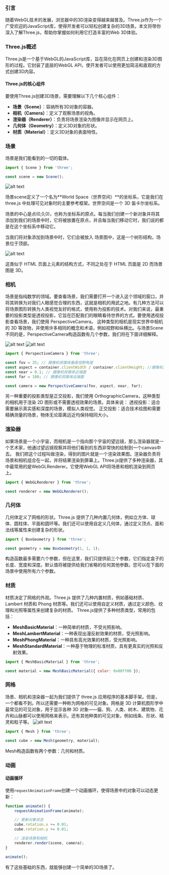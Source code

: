 ### 引言

随着WebGL技术的发展，浏览器中的3D渲染变得越来越普及。Three.js作为一个广受欢迎的JavaScript库，使得开发者可以轻松创建复杂的3D场景。本文将带你深入了解Three.js，帮助你掌握如何利用它打造丰富的Web 3D体验。

### Three.js概述

Three.js是一个基于WebGL的JavaScript库，旨在简化在网页上创建和渲染3D图形的过程。它封装了底层的WebGL API，使开发者可以使用更加简洁和直观的方式创建3D内容。

#### Three.js的核心组件

要使用Three.js创建3D场景，需要理解以下几个核心组件：
- **场景（Scene）**：容纳所有3D对象的容器。
- **相机（Camera）**：定义了观察场景的视角。
- **渲染器（Renderer）**：负责将场景渲染为图像并显示在网页上。
- **几何体（Geometry）**：定义3D对象的形状。
- **材质（Material）**：定义3D对象的表面特性。

### 场景
场景是我们能看到的一切的载体。

```javascript
import { Scene } from 'three';

const scene = new Scene();
```
![alt text](image.png)

场景scene定义了一个名为**World Space（世界空间）**的坐标系，它是我们在 three.js 中处理可见对象时的主要参考框架。世界空间是一个 3D 笛卡尔坐标系。

场景的中心是点(0,0,0)，也称为坐标系的原点。每当我们创建一个新对象并将其添加到我们的场景中时，它将被放置在原点，并且每当我们移动它时，我们说的都是在这个坐标系中移动它。


当我们将对象添加到场景中时，它们会被放入 场景图中，这是一个树形结构，场景位于顶部。

 ![alt text](image-1.png)

这类似于 HTML 页面上元素的结构方式，不同之处在于 HTML 页面是 2D 而场景图是 3D。

### 相机
场景是指纯数学的领域。要查看场景，我们需要打开一个进入这个领域的窗口，并将其转换为对我们人眼感觉合理的东西，这就是相机的用武之地。有几种方法可以将场景图形转换为人类视觉友好的格式，使用称为投影的技术。对我们来说，最重要的投影类型是透视投影，它旨在匹配我们的眼睛看待世界的方式。要使用透视投影查看场景，我们使用 PerspectiveCamera。 这种类型的相机是现实世界中相机的 3D 等效物，并使用许多相同的概念和术语，例如视野和纵横比。与场景Scene不同的是，PerspectiveCamera构造函数有几个参数，我们将在下面详细解释。

![alt text](image-4.png)
![alt text](image-5.png)
```javascript
import { PerspectiveCamera } from 'three';

const fov = 35; // 摄像机视锥体垂直视野角度
const aspect = container.clientWidth / container.clientHeight; //摄像机视锥体长宽比
const near = 0.1; // 摄像机视锥体近端面
const far = 100; // 摄像机视锥体远端面

const camera = new PerspectiveCamera(fov, aspect, near, far);
```
另一种重要的投影类型是正交投影，我们使用 OrthographicCamera，这种类型的相机用于渲染 2D 图形或不需要透视效果的场景。具体来说：
透视投影：适合需要展示真实感和深度的场景，模拟人类视觉。
正交投影：适合技术绘图和需要精确测量的场景，物体无论距离远近均保持相同大小。

### 渲染器
如果场景是一个小宇宙，而相机是一个指向那个宇宙的望远镜，那么渲染器就是一个艺术家，他通过望远镜观察并将他们看到的东西非常快的绘制到一个canvas中去。 我们把这个过程叫做渲染，得到的图片就是一个渲染效果图。渲染器负责将场景和相机组合在一起，并将结果渲染到屏幕上。Three.js提供了多种渲染器，其中最常用的是WebGLRenderer。它使用WebGL API将场景和相机渲染到网页上。
```javascript
import { WebGLRenderer } from 'three';

const renderer = new WebGLRenderer();
```

### 几何体
几何体定义了网格的形状。Three.js 提供了几种内置几何体，例如立方体、球体、圆柱体、平面和圆环等。我们还可以使用自定义几何体，通过定义顶点、面和法线等属性来创建复杂的形状。
```javascript
import { BoxGeometry } from 'three';

const geometry = new BoxGeometry(1, 1, 1);
```
构造函数最多需要六个参数，但在这里，我们只提供前三个参数，它们指定盒子的长度、宽度和深度。默认值将被提供给我们省略的任何其他参数。您可以在下面的场景中使用所有六个参数。

### 材质
材质决定了网格的外观。Three.js 提供了几种内置材质，例如基础材质、 Lambert 材质和 Phong 材质等。我们还可以使用自定义材质，通过定义颜色、纹理和光照等属性来创建复杂的材质。
Three.js提供了多种材质类型，常用的包括：
- **MeshBasicMaterial**：一种简单的材质，不受光照影响。
- **MeshLambertMaterial**：一种表现出漫反射效果的材质，受光照影响。
- **MeshPhongMaterial**：一种具有高光效果的材质，受光照影响。
- **MeshStandardMaterial**：一种基于物理的标准材质，具有更真实的光照和反射效果。
```javascript
import { MeshBasicMaterial } from 'three';

const material = new MeshBasicMaterial({ color: 0x00ff00 });
```
### 网格
场景、相机和渲染器一起为我们提供了 three.js 应用程序的基本脚手架。但是，一个都看不到。所以还需要一种称为网格的可见对象。网格是 3D 计算机图形学中最常见的可见对象，用于显示各种 3D 对象——猫、狗、人类、树木、建筑物、花卉和山脉都可以使用网格来表示。还有其他种类的可见对象，例如线条、形状、精灵和粒子等。
![alt text](image-2.png)
```javascript
import { Mesh } from 'three';

const cube = new Mesh(geometry, material);
```

Mesh构造函数有两个参数：几何和材质。
### 动画

#### 动画循环

使用`requestAnimationFrame`创建一个动画循环，使得场景中的对象可以动态更新：

```javascript
function animate() {
    requestAnimationFrame(animate);

    // 更新对象状态
    cube.rotation.x += 0.01;
    cube.rotation.y += 0.01;

    // 渲染场景和相机
    renderer.render(scene, camera);
}

animate();
```
有了这些基础的东西，就能够创建一个简单的3D场景了。